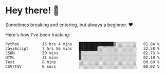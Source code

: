 # Hey there! 👋
Sometimes breaking and entering, but always a beginner. ❤️

Here's how I've been tracking:
<!--START_SECTION:waka-->

```text
Python          15 hrs 4 mins   ███████████████▒░░░░░░░░░   61.84 %
JavaScript      7 hrs 56 mins   ████████░░░░░░░░░░░░░░░░░   32.58 %
JSON            39 mins         ▓░░░░░░░░░░░░░░░░░░░░░░░░   02.73 %
HTML            31 mins         ▓░░░░░░░░░░░░░░░░░░░░░░░░   02.18 %
Text            8 mins          ░░░░░░░░░░░░░░░░░░░░░░░░░   00.60 %
CSV/TSV         0 secs          ░░░░░░░░░░░░░░░░░░░░░░░░░   00.02 %
```

<!--END_SECTION:waka-->
